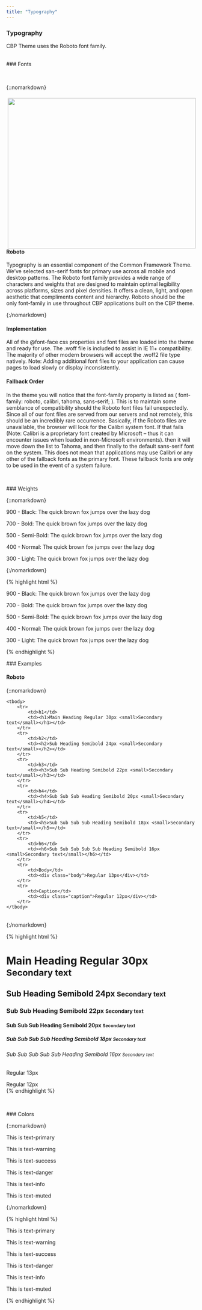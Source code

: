 ```yaml
---
title: "Typography"
---
```


<div class="pl-pattern">

<h3>Typography</h3>

<p>CBP Theme uses the Roboto font family.</p>

<br/>

</div>

<div class="pl-pattern">
### Fonts

&nbsp;

{::nomarkdown}
<div>
    <span>
        <img align="right" src="../../generated/images/FALLBACK_FONT.png" style="padding-left: 20px;" width="500" height="400" alt="" >
    </span>
    <h4>Roboto</h4>
    <span>
        <p>Typography is an essential component of the Common Framework Theme. We’ve selected san-serif fonts for primary use across all mobile and desktop patterns. The Roboto font family provides a wide range of characters and weights that are designed to maintain optimal legibility across platforms, sizes and pixel densities. It offers a clean, light, and open aesthetic that compliments content and hierarchy. Roboto should be the only font-family in use throughout CBP applications built on the CBP theme.</p>
    </span>
</div>
{:/nomarkdown}

#### Implementation
All of the @font-face css properties and font files are loaded into the theme and ready for use. The .woff file is included to assist in IE 11+ compatibility. The majority of other modern browsers will accept the .woff2 file type natively. Note: Adding additional font files to your application can cause pages to load slowly or display inconsistently.

#### Fallback Order
In the theme you will notice that the font-family property is listed as ( font-family: roboto, calibri, tahoma, sans-serif; ). This is to maintain some semblance of compatibility should the Roboto font files fail unexpectedly. Since all of our font files are served from our servers and not remotely, this should be an incredibly rare occurrence. Basically, if the Roboto files are unavailable, the browser will look for the Calibri system font. If that fails (Note: Calibri is a proprietary font created by Microsoft – thus it can encounter issues when loaded in non-Microsoft environments). then it will move down the list to Tahoma, and then finally to the default sans-serif font on the system. This does not mean that applications may use Calibri or any other of the fallback fonts as the primary font. These fallback fonts are only to be used in the event of a system failure.

&nbsp;

</div>

<div class="pl-pattern">
### Weights

{::nomarkdown}
<div class="pl-preview">
<div>
  <p class="black">900 - Black: The quick brown fox jumps over the lazy dog</p>
  <p class="bold">700 - Bold: The quick brown fox jumps over the lazy dog</p>
  <p class="semibold">500 - Semi-Bold: The quick brown fox jumps over the lazy dog</p>
  <p class="normal">400 - Normal: The quick brown fox jumps over the lazy dog</p>
  <p class="light">300 - Light: The quick brown fox jumps over the lazy dog</p>
</div>
</div>
{:/nomarkdown}

{% highlight html %}
    <p class="black">900 - Black: The quick brown fox jumps over the lazy dog</p>
    <p class="bold">700 - Bold: The quick brown fox jumps over the lazy dog</p>
    <p class="semibold">500 - Semi-Bold: The quick brown fox jumps over the lazy dog</p>
    <p class="normal">400 - Normal: The quick brown fox jumps over the lazy dog</p>
    <p class="light">300 - Light: The quick brown fox jumps over the lazy dog</p>
{% endhighlight %}

</div>

<div class="pl-pattern">
### Examples

#### Roboto
{::nomarkdown}
<div class="pl-preview">
<table class="table table-borderless table-valign">

    <tbody>
        <tr>
            <td>h1</td>
            <td><h1>Main Heading Regular 30px <small>Secondary text</small></h1></td>
        </tr>
        <tr>
            <td>h2</td>
            <td><h2>Sub Heading Semibold 24px <small>Secondary text</small></h2></td>
        </tr>
        <tr>
            <td>h3</td>
            <td><h3>Sub Sub Heading Semibold 22px <small>Secondary text</small></h3></td>
        </tr>
        <tr>
            <td>h4</td>
            <td><h4>Sub Sub Sub Heading Semibold 20px <small>Secondary text</small></h4></td>
        </tr>
        <tr>
            <td>h5</td>
            <td><h5>Sub Sub Sub Sub Heading Semibold 18px <small>Secondary text</small></h5></td>
        </tr>
        <tr>
            <td>h6</td>
            <td><h6>Sub Sub Sub Sub Sub Heading Semibold 16px <small>Secondary text</small></h6></td>
        </tr>
        <tr>
            <td>Body</td>
            <td><div class="body">Regular 13px</div></td>
        </tr>
        <tr>
            <td>Caption</td>
            <td><div class="caption">Regular 12px</div></td>
        </tr>
    </tbody>
</table>
</div>
{:/nomarkdown}

{% highlight html %}
<h1>Main Heading Regular 30px <small>Secondary text</small></h1>
<h2>Sub Heading Semibold 24px <small>Secondary text</small></h2>
<h3>Sub Sub Heading Semibold 22px <small>Secondary text</small></h3>
<h4>Sub Sub Sub Heading Semibold 20px <small>Secondary text</small></h4>
<h5>Sub Sub Sub Sub Heading Semibold 18px <small>Secondary text</small></h5>
<h6>Sub Sub Sub Sub Sub Heading Semibold 16px <small>Secondary text</small></h6>
<p>Regular 13px</p>
<div class="caption">Regular 12px</div>
{% endhighlight %}

&nbsp;
</div>

<div class="pl-pattern">
### Colors

{::nomarkdown}
<div class="pl-preview">
<p class="text-primary">This is text-primary</p>
<p class="text-warning">This is text-warning</p>
<p class="text-success">This is text-success</p>
<p class="text-danger">This is text-danger</p>
<p class="text-info">This is text-info</p>
<p class="text-muted">This is text-muted</p>
</div>
{:/nomarkdown}

{% highlight html %}
<p class="text-primary">This is text-primary</p>
<p class="text-warning">This is text-warning</p>
<p class="text-success">This is text-success</p>
<p class="text-danger">This is text-danger</p>
<p class="text-info">This is text-info</p>
<p class="text-muted">This is text-muted</p>
{% endhighlight %}

</div>
